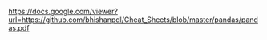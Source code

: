 https://docs.google.com/viewer?url=https://github.com/bhishanpdl/Cheat_Sheets/blob/master/pandas/pandas.pdf
